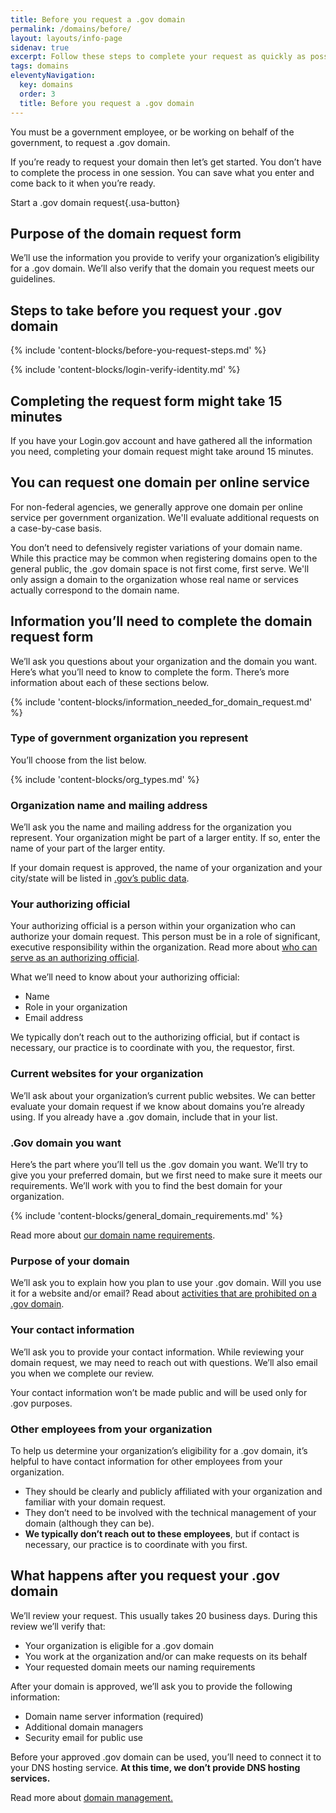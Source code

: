 ```yaml
---
title: Before you request a .gov domain
permalink: /domains/before/
layout: layouts/info-page
sidenav: true
excerpt: Follow these steps to complete your request as quickly as possible
tags: domains
eleventyNavigation:
  key: domains
  order: 3
  title: Before you request a .gov domain
---
```


You must be a government employee, or be working on behalf of the government, to request a .gov domain. 

If you’re ready to request your domain then let’s get started. You don’t have to complete the process in one session. You can save what you enter and come back to it when you’re ready. 

Start a .gov domain request{.usa-button}

## Purpose of the domain request form

We’ll use the information you provide to verify your organization’s eligibility for a .gov domain. We’ll also verify that the domain you request meets our guidelines. 

## Steps to take before you request your .gov domain

{% include 'content-blocks/before-you-request-steps.md' %}

{% include 'content-blocks/login-verify-identity.md' %}

## Completing the request form might take 15 minutes

If you have your Login.gov account and have gathered all the information you need, completing your domain request might take around 15 minutes.

## You can request one domain per online service

For non-federal agencies, we generally approve one domain per online service per government organization. We'll evaluate additional requests on a case-by-case basis.

You don’t need to defensively register variations of your domain name. While this practice may be common when registering domains open to the general public, the .gov domain space is not first come, first serve. We'll only assign a domain to the organization whose real name or services actually correspond to the domain name.

## Information you’ll need to complete the domain request form

We’ll ask you questions about your organization and the domain you want. Here’s what you’ll need to know to complete the form. There’s more information about each of these sections below.

{% include 'content-blocks/information_needed_for_domain_request.md' %}

### Type of government organization you represent

You’ll choose from the list below. 

{% include 'content-blocks/org_types.md' %}

### Organization name and mailing address

We’ll ask you the name and mailing address for the organization you represent. Your organization might be part of a larger entity. If so, enter the name of your part of the larger entity. 

If your domain request is approved, the name of your organization and your city/state will be listed in [.gov’s public data](../../about/data/).

### Your authorizing official

Your authorizing official is a person within your organization who can authorize your domain request. This person must be in a role of significant, executive responsibility within the organization. Read more about [who can serve as an authorizing official](../eligibility/#you-must-have-approval-from-an-authorizing-official-within-your-organization).

What we’ll need to know about your authorizing official:
- Name
- Role in your organization
- Email address

We typically don’t reach out to the authorizing official, but if contact is necessary, our practice is to coordinate with you, the requestor, first. 

### Current websites for your organization

We’ll ask about your organization’s current public websites. We can better evaluate your domain request if we know about domains you’re already using. If you already have a .gov domain, include that in your list.

### .Gov domain you want

Here’s the part where you’ll tell us the .gov domain you want. We’ll try to give you your preferred domain, but we first need to make sure it meets our requirements. We’ll work with you to find the best domain for your organization.

{% include 'content-blocks/general_domain_requirements.md' %}

Read more about [our domain name requirements](../choosing/).

### Purpose of your domain

We’ll ask you to explain how you plan to use your .gov domain. Will you use it for a website and/or email? Read about [activities that are prohibited on a .gov domain](../requirements/).

### Your contact information
We’ll ask you to provide your contact information. While reviewing your domain request, we may need to reach out with questions. We’ll also email you when we complete our review.

Your contact information won’t be made public and will be used only for .gov purposes.

### Other employees from your organization

To help us determine your organization’s eligibility for a .gov domain, it’s helpful to have contact information for other employees from your organization.

- They should be clearly and publicly affiliated with your organization and familiar with your domain request. 
- They don’t need to be involved with the technical management of your domain (although they can be).
- **We typically don’t reach out to these employees**, but if contact is necessary, our practice is to coordinate with you first.

## What happens after you request your .gov domain

We’ll review your request. This usually takes 20 business days. During this review we’ll verify that:
- Your organization is eligible for a .gov domain
- You work at the organization and/or can make requests on its behalf 
- Your requested domain meets our naming requirements 

After your domain is approved, we’ll ask you to provide the following information:
- Domain name server information (required)
- Additional domain managers
- Security email for public use

Before your approved .gov domain can be used, you’ll need to connect it to your DNS hosting service. **At this time, we don’t provide DNS hosting services.**
 
Read more about [domain management.](../../help/domain-management/)
